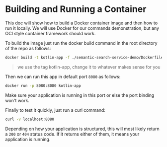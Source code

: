 # Building and Running a Container

This doc will show how to build a Docker container image and then how to run it locally. We will use Docker for our commands demonstration, but any OCI style container framework should work.

To build the image just run the docker build command in the root directory of the repo as follows:

```sh
docker build -t kotlin-app -f ./semantic-search-service-demo/Dockerfile .
```

> we use the tag kotlin-app, change it to whatever makes sense for you

Then we can run this app in default port `8080` as follows:

```sh
docker run -p 8080:8080 kotlin-app
```

Make sure your application is running in this port or else the port binding won't work.

Finally to test it quickly, just run a curl command:

```sh
curl -v localhost:8080
```

Depending on how your application is structured, this will most likely return a `200` or `404` status code. If it returns either of them, it means your application is running.